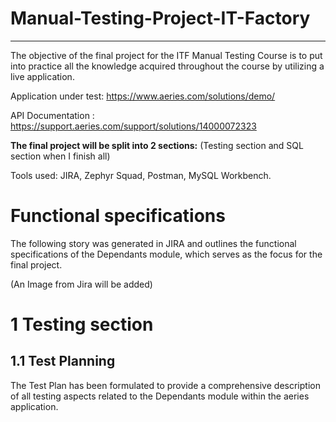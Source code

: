 # Manual-Testing-Project-IT-Factory
-------------
The objective of the final project for the ITF Manual Testing Course is to put into practice all the knowledge acquired throughout the course by utilizing a live application.

Application under test: https://www.aeries.com/solutions/demo/

API Documentation : https://support.aeries.com/support/solutions/14000072323

**The final project will be split into 2 sections:** (Testing section and SQL section when I finish all)

Tools used: JIRA, Zephyr Squad, Postman, MySQL Workbench. 

# Functional specifications

The following story was generated in JIRA and outlines the functional specifications of the Dependants module, which serves as the focus for the final project.

(An Image from Jira will be added)

# 1 Testing section

## 1.1 Test Planning

The Test Plan has been formulated to provide a comprehensive description of all testing aspects related to the Dependants module within the aeries application.
